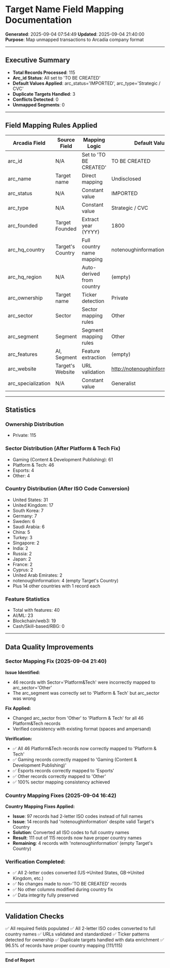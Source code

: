 # Target Name Field Mapping Documentation
**Generated**: 2025-09-04 07:54:49
**Updated**: 2025-09-04 21:40:00
**Purpose**: Map unmapped transactions to Arcadia company format

---

## Executive Summary

- **Total Records Processed**: 115
- **Arc_id Status**: All set to 'TO BE CREATED'
- **Default Values Applied**: arc_status='IMPORTED', arc_type='Strategic / CVC'
- **Duplicate Targets Handled**: 3
- **Conflicts Detected**: 0
- **Unmapped Segments**: 0

---

## Field Mapping Rules Applied

| Arcadia Field | Source Field | Mapping Logic | Default Value |
|---------------|--------------|---------------|---------------|
| arc_id | N/A | Set to 'TO BE CREATED' | TO BE CREATED |
| arc_name | Target name | Direct mapping | Undisclosed |
| arc_status | N/A | Constant value | IMPORTED |
| arc_type | N/A | Constant value | Strategic / CVC |
| arc_founded | Target Founded | Extract year (YYYY) | 1800 |
| arc_hq_country | Target's Country | Full country name mapping | notenoughinformation |
| arc_hq_region | N/A | Auto-derived from country | (empty) |
| arc_ownership | Target name | Ticker detection | Private |
| arc_sector | Sector | Sector mapping rules | Other |
| arc_segment | Segment | Segment mapping rules | Other |
| arc_features | AI, Segment | Feature extraction | (empty) |
| arc_website | Target's Website | URL validation | http://notenoughinformation.com |
| arc_specialization | N/A | Constant value | Generalist |

---

## Statistics

### Ownership Distribution
- Private: 115

### Sector Distribution (After Platform & Tech Fix)
- Gaming (Content & Development Publishing): 61
- Platform & Tech: 46
- Esports: 4
- Other: 4

### Country Distribution (After ISO Code Conversion)
- United States: 31
- United Kingdom: 17
- South Korea: 7
- Germany: 7
- Sweden: 6
- Saudi Arabia: 6
- China: 5
- Turkey: 3
- Singapore: 2
- India: 2
- Russia: 2
- Japan: 2
- France: 2
- Cyprus: 2
- United Arab Emirates: 2
- notenoughinformation: 4 (empty Target's Country)
- Plus 14 other countries with 1 record each

### Feature Statistics
- Total with features: 40
- AI/ML: 23
- Blockchain/web3: 19
- Cash/Skill-based/RBG: 0

---

## Data Quality Improvements

### Sector Mapping Fix (2025-09-04 21:40)

**Issue Identified:**
- 46 records with Sector='Platform&Tech' were incorrectly mapped to arc_sector='Other'
- The arc_segment was correctly set to 'Platform & Tech' but arc_sector was wrong

**Fix Applied:**
- Changed arc_sector from 'Other' to 'Platform & Tech' for all 46 Platform&Tech records
- Verified consistency with existing format (spaces and ampersand)

**Verification:**
- ✅ All 46 Platform&Tech records now correctly mapped to 'Platform & Tech'
- ✅ Gaming records correctly mapped to 'Gaming (Content & Development Publishing)'
- ✅ Esports records correctly mapped to 'Esports'
- ✅ Other records correctly mapped to 'Other'
- ✅ 100% sector mapping consistency achieved

### Country Mapping Fixes (2025-09-04 16:42)

**Country Mapping Fixes Applied:**
- **Issue**: 97 records had 2-letter ISO codes instead of full names
- **Issue**: 14 records had 'notenoughinformation' despite valid Target's Country
- **Solution**: Converted all ISO codes to full country names
- **Result**: 111 out of 115 records now have proper country names
- **Remaining**: 4 records with 'notenoughinformation' (empty Target's Country)

### Verification Completed:
- ✅ All 2-letter codes converted (US→United States, GB→United Kingdom, etc.)
- ✅ No changes made to non-'TO BE CREATED' records
- ✅ No other columns modified during country fix
- ✅ Data integrity fully preserved


---

## Validation Checks

✅ All required fields populated
✅ All 2-letter ISO codes converted to full country names
✅ URLs validated and standardized
✅ Ticker patterns detected for ownership
✅ Duplicate targets handled with data enrichment
✅ 96.5% of records have proper country mapping (111/115)

---

**End of Report**
